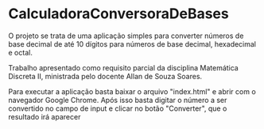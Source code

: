 # CalculadoraConversoraDeBases

O projeto se trata de uma aplicação simples para converter números de base decimal de até 10 dígitos para números de base decimal, hexadecimal e octal.

Trabalho apresentado como requisito parcial da disciplina Matemática Discreta II, ministrada pelo docente Allan de Souza Soares.

Para executar a aplicação basta baixar o arquivo "index.html" e abrir com o navegador Google Chrome. Após isso basta digitar o número a 
ser convertido no campo de input e clicar no botão "Converter", que o resultado irá aparecer
